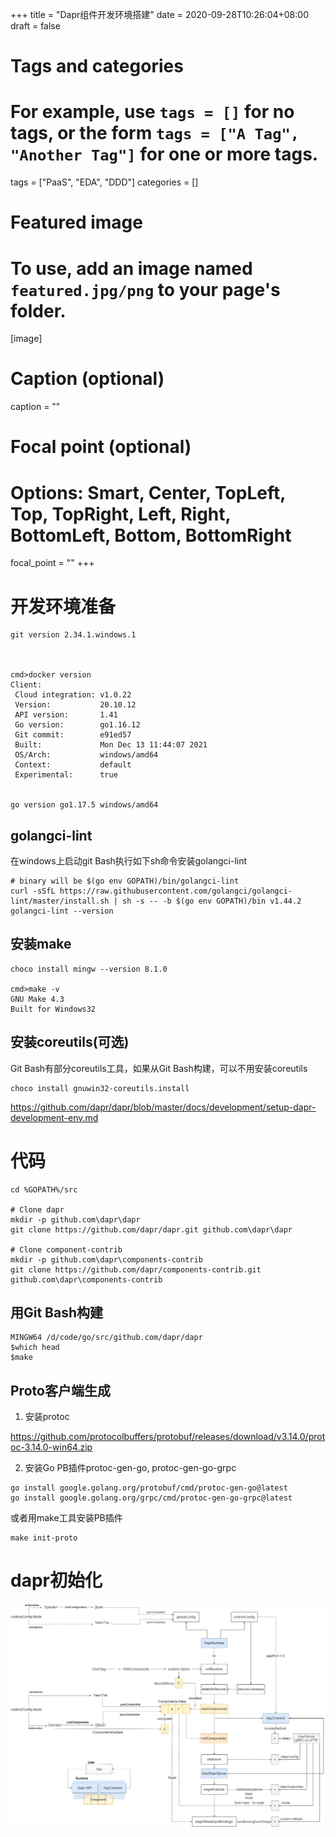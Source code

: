 +++
title = "Dapr组件开发环境搭建"
date = 2020-09-28T10:26:04+08:00
draft = false

# Tags and categories
# For example, use `tags = []` for no tags, or the form `tags = ["A Tag", "Another Tag"]` for one or more tags.
tags = ["PaaS", "EDA", "DDD"]
categories = []

# Featured image
# To use, add an image named `featured.jpg/png` to your page's folder. 
[image]
  # Caption (optional)
  caption = ""

  # Focal point (optional)
  # Options: Smart, Center, TopLeft, Top, TopRight, Left, Right, BottomLeft, Bottom, BottomRight
  focal_point = ""
+++


# 开发环境准备

```
git version 2.34.1.windows.1



cmd>docker version
Client:
 Cloud integration: v1.0.22
 Version:           20.10.12
 API version:       1.41
 Go version:        go1.16.12
 Git commit:        e91ed57
 Built:             Mon Dec 13 11:44:07 2021
 OS/Arch:           windows/amd64
 Context:           default
 Experimental:      true


go version go1.17.5 windows/amd64
```

## golangci-lint


在windows上启动git Bash执行如下sh命令安装golangci-lint

```
# binary will be $(go env GOPATH)/bin/golangci-lint
curl -sSfL https://raw.githubusercontent.com/golangci/golangci-lint/master/install.sh | sh -s -- -b $(go env GOPATH)/bin v1.44.2
golangci-lint --version
```

## 安装make

```
choco install mingw --version 8.1.0

cmd>make -v
GNU Make 4.3
Built for Windows32
```

## 安装coreutils(可选)

Git Bash有部分coreutils工具，如果从Git Bash构建，可以不用安装coreutils

```
choco install gnuwin32-coreutils.install
```

https://github.com/dapr/dapr/blob/master/docs/development/setup-dapr-development-env.md


# 代码

```
cd %GOPATH%/src

# Clone dapr
mkdir -p github.com\dapr\dapr
git clone https://github.com/dapr/dapr.git github.com\dapr\dapr

# Clone component-contrib
mkdir -p github.com\dapr\components-contrib
git clone https://github.com/dapr/components-contrib.git github.com\dapr\components-contrib
```

## 用Git Bash构建

```
MINGW64 /d/code/go/src/github.com/dapr/dapr
$which head
$make
```

## Proto客户端生成

1. 安装protoc

https://github.com/protocolbuffers/protobuf/releases/download/v3.14.0/protoc-3.14.0-win64.zip

2. 安装Go PB插件protoc-gen-go, protoc-gen-go-grpc

```
go install google.golang.org/protobuf/cmd/protoc-gen-go@latest
go install google.golang.org/grpc/cmd/protoc-gen-go-grpc@latest
```

或者用make工具安装PB插件

```
make init-proto
```

# dapr初始化

![](/img/post/dapr-init.jpeg)